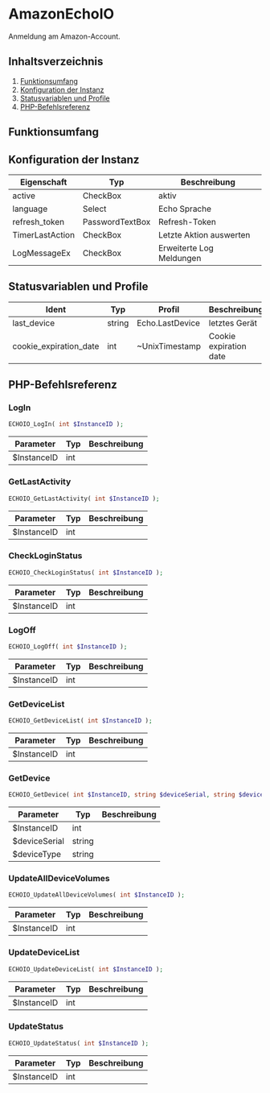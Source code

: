 # AmazonEchoIO
Anmeldung am Amazon-Account.

## Inhaltsverzeichnis
1. [Funktionsumfang](#funktionsumfang)
2. [Konfiguration der Instanz](#konfiguration-der-instanz)
3. [Statusvariablen und Profile](#statusvariablen-und-profile)
4. [PHP-Befehlsreferenz](#php-befehlsreferenz)

## Funktionsumfang

## Konfiguration der Instanz

|Eigenschaft| Typ| Beschreibung |
|-----| -----| ----- |
|active | CheckBox | aktiv|
|language | Select | Echo Sprache|
|refresh_token | PasswordTextBox | Refresh-Token|
|TimerLastAction | CheckBox | Letzte Aktion auswerten|
|LogMessageEx | CheckBox | Erweiterte Log Meldungen|

## Statusvariablen und Profile

|Ident| Typ| Profil| Beschreibung |
|-----| -----| -----| ----- |
|last_device |string |Echo.LastDevice |letztes Gerät |
|cookie_expiration_date |int |~UnixTimestamp |Cookie expiration date |

## PHP-Befehlsreferenz

### LogIn
```php
ECHOIO_LogIn( int $InstanceID );
```
|Parameter| Typ| Beschreibung |
|-----| -----| ----- |
|$InstanceID |int | |

### GetLastActivity
```php
ECHOIO_GetLastActivity( int $InstanceID );
```
|Parameter| Typ| Beschreibung |
|-----| -----| ----- |
|$InstanceID |int | |

### CheckLoginStatus
```php
ECHOIO_CheckLoginStatus( int $InstanceID );
```
|Parameter| Typ| Beschreibung |
|-----| -----| ----- |
|$InstanceID |int | |

### LogOff
```php
ECHOIO_LogOff( int $InstanceID );
```
|Parameter| Typ| Beschreibung |
|-----| -----| ----- |
|$InstanceID |int | |

### GetDeviceList
```php
ECHOIO_GetDeviceList( int $InstanceID );
```
|Parameter| Typ| Beschreibung |
|-----| -----| ----- |
|$InstanceID |int | |

### GetDevice
```php
ECHOIO_GetDevice( int $InstanceID, string $deviceSerial, string $deviceType );
```
|Parameter| Typ| Beschreibung |
|-----| -----| ----- |
|$InstanceID |int | |
|$deviceSerial |string | |
|$deviceType |string | |

### UpdateAllDeviceVolumes
```php
ECHOIO_UpdateAllDeviceVolumes( int $InstanceID );
```
|Parameter| Typ| Beschreibung |
|-----| -----| ----- |
|$InstanceID |int | |

### UpdateDeviceList
```php
ECHOIO_UpdateDeviceList( int $InstanceID );
```
|Parameter| Typ| Beschreibung |
|-----| -----| ----- |
|$InstanceID |int | |

### UpdateStatus
```php
ECHOIO_UpdateStatus( int $InstanceID );
```
|Parameter| Typ| Beschreibung |
|-----| -----| ----- |
|$InstanceID |int | |